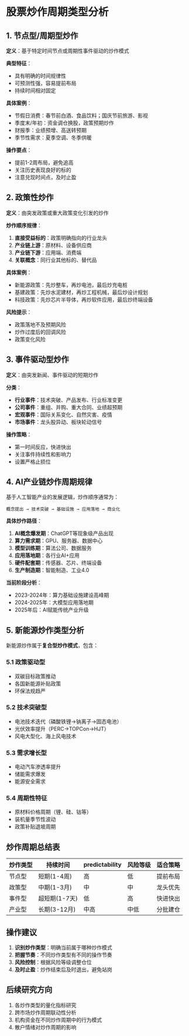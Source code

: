 # 股票炒作周期类型分析

## 1. 节点型/周期型炒作

**定义**：基于特定时间节点或周期性事件驱动的炒作模式

**典型特征**：
- 具有明确的时间规律性
- 可预测性强，容易提前布局
- 持续时间相对固定

**具体案例**：
- 节假日消费：春节前白酒、食品饮料；国庆节前旅游、影视
- 季度末/年初：资金调仓换股，政策预期炒作
- 财报季：业绩预增、高送转预期
- 季节性需求：夏季空调、冬季供暖

**操作要点**：
- 提前1-2周布局，避免追高
- 关注历史表现良好的标的
- 注意兑现时间点，及时止盈

## 2. 政策性炒作

**定义**：由突发政策或重大政策变化引发的炒作

**炒作顺序规律**：
1. **直接受益标的**：政策明确指向的行业龙头
2. **产业链上游**：原材料、设备供应商
3. **产业链下游**：应用端、消费端
4. **关联概念**：同行业其他标的、替代品

**具体案例**：
- 新能源政策：先炒整车，再炒电池，最后炒充电桩
- 基建政策：先炒水泥建材，再炒工程机械，最后炒设计规划
- 科技政策：先炒芯片半导体，再炒软件应用，最后炒终端设备

**风险提示**：
- 政策落地不及预期风险
- 炒作过度后的回调风险
- 政策变化风险

## 3. 事件驱动型炒作

**定义**：由突发新闻、事件驱动的短期炒作

**分类**：
- **行业事件**：技术突破、产品发布、行业标准变更
- **公司事件**：重组、并购、重大合同、业绩超预期
- **宏观事件**：国际关系变化、自然灾害、疫情
- **市场事件**：龙头股异动、板块轮动信号

**操作策略**：
- 第一时间反应，快进快出
- 关注事件持续性和影响力
- 设置严格止损位

## 4. AI产业链炒作周期规律

基于人工智能产业的发展逻辑，炒作顺序通常为：

```
概念提出 → 技术突破 → 基础设施 → 应用落地 → 商业化
```

**具体炒作路径**：
1. **AI概念爆发期**：ChatGPT等现象级产品出现
2. **算力需求期**：GPU、服务器、数据中心
3. **模型训练期**：算法公司、数据服务
4. **应用落地期**：各行业AI+应用
5. **硬件配套期**：传感器、芯片、终端设备
6. **生产制造期**：智能制造、工业4.0

**当前阶段分析**：
- 2023-2024年：算力基础设施建设高峰期
- 2024-2025年：大模型应用落地期
- 2025年后：AI赋能传统产业升级

## 5. 新能源炒作类型分析

新能源炒作属于**复合型炒作模式**，包含：

### 5.1 政策驱动型
- 双碳目标政策推动
- 各国新能源补贴政策
- 环保法规趋严

### 5.2 技术突破型  
- 电池技术迭代（磷酸铁锂→钠离子→固态电池）
- 光伏效率提升（PERC→TOPCon→HJT）
- 风电大型化、海上风电技术

### 5.3 需求增长型
- 电动汽车渗透率提升
- 储能需求爆发
- 能源安全需求

### 5.4 周期性特征
- 原材料价格周期（锂、硅、钴等）
- 装机量季节性波动
- 政策补贴退坡周期

## 炒作周期总结表

| 炒作类型 | 持续时间 |  predictability | 风险等级 | 适合策略 |
|---------|---------|----------------|---------|---------|
| 节点型 | 短期(1-4周) | 高 | 低 | 提前布局 |
| 政策型 | 中期(1-3月) | 中 | 中 | 龙头优先 |
| 事件型 | 超短期(1-7天) | 低 | 高 | 快进快出 |
| 产业型 | 长期(3-12月) | 中高 | 中低 | 分批建仓 |

## 操作建议

1. **识别炒作类型**：明确当前属于哪种炒作模式
2. **把握节奏**：不同炒作类型有不同的操作节奏
3. **风险控制**：根据风险等级调整仓位
4. **及时止盈**：炒作结束后及时退出，避免站岗

## 后续研究方向

1. 各炒作类型的量化指标研究
2. 跨市场炒作周期联动性分析  
3. 机构资金在不同炒作周期中的行为模式
4. 散户情绪对炒作周期的影响
